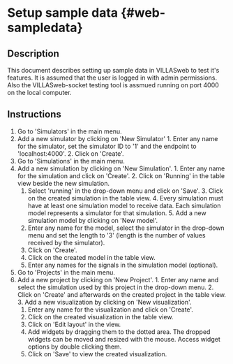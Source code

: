 # Setup sample data {#web-sampledata}

## Description

This document describes setting up sample data in VILLASweb to test it's features. It is assumed that the user is logged in with admin permissions.
Also the VILLASweb-socket testing tool is assmued running on port 4000 on the local computer.

## Instructions

1. Go to 'Simulators' in the main menu.
  1. Add a new simulator by clicking on 'New Simulator'
    1. Enter any name for the simulator, set the simulator ID to '1' and the endpoint to 'localhost:4000'.
    2. Click on 'Create'.
2. Go to 'Simulations' in the main menu.
  1. Add a new simulation by clicking on 'New Simulation'.
    1. Enter any name for the simulation and click on 'Create'.
    2. Click on 'Running' in the table view beside the new simulation.
      1. Select 'running' in the drop-down menu and click on 'Save'.
    3. Click on the created simulation in the table view.
    4. Every simulation must have at least one simulation model to receive data. Each simulation model represents a simulator for that simulation.
    5. Add a new simulation model by clicking on 'New model'.
      1. Enter any name for the model, select the simulator in the drop-down menu and set the length to '3' (length is the number of values received by the simulator).
      2. Click on 'Create'.
      3. Click on the created model in the table view.
      4. Enter any names for the signals in the simulation model (optional).
3. Go to 'Projects' in the main menu.
  1. Add a new project by clicking on 'New Project'.
    1. Enter any name and select the simulation used by this project in the drop-down menu.
    2. Click on 'Create' and afterwards on the created project in the table view.
    3. Add a new visualization by clicking on 'New visualization'.
      1. Enter any name for the visualization and click on 'Create'.
      2. Click on the created visualization in the table view.
      3. Click on 'Edit layout' in the view.
      4. Add widgets by dragging them to the dotted area. The dropped widgets can be moved and resized with the mouse. Access widget options by double clicking them.
      5. Click on 'Save' to view the created visualization.
